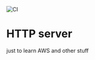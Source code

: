![CI](https://img.shields.io/github/workflow/status/sakeof-capy/aws_http_server/ci.yml?label=CI&logo=github)

# HTTP server
just to learn AWS and other stuff
